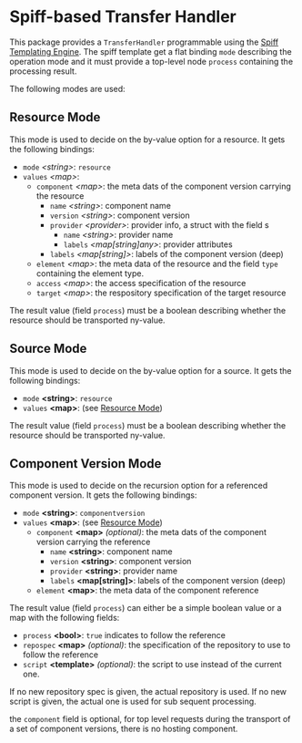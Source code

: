 
# Spiff-based Transfer Handler

This package provides a `TransferHandler` programmable using the
[Spiff Templating Engine](https://github.com/mandelsoft/spiff).
The spiff template get a flat binding `mode` describing the operation mode
and it must provide a top-level node `process` containing
the processing result.

The following modes are used:

## Resource Mode

This mode is used to decide on the by-value option for a resource. It gets the
following bindings:

- `mode` *&lt;string>*: `resource`
- `values` *&lt;map>*:
  - `component` *&lt;map>*:  the meta dats of the component version carrying the resource
    - `name` *&lt;string>*: component name
    - `version` *&lt;string>*: component version
    - `provider` *&lt;provider>*: provider info, a struct with the field s
      - `name` *&lt;string>*: provider name
      - `labels` *&lt;map[string]any>*: provider attributes
    - `labels` *&lt;map[string]>*: labels of the component version (deep)
  - `element` *&lt;map>*:  the meta data of the resource and the field `type` containing the element type.
  - `access` *&lt;map>*:  the access specification of the resource
  - `target` *&lt;map>*:  the respository specification of the target resource

The result value (field `process`) must be a boolean describing whether the
resource should be transported ny-value.

## Source Mode

This mode is used to decide on the by-value option for a source. It gets the
following bindings:

- `mode` **&lt;string>**: `resource`
- `values` **&lt;map>**: (see [Resource Mode](#resource-mode))

The result value (field `process`) must be a boolean describing whether the
resource should be transported ny-value.

## Component Version Mode

This mode is used to decide on the recursion option for a referenced component
version. It gets the  following bindings:

- `mode` **&lt;string>**: `componentversion`
- `values` **&lt;map>**: (see [Resource Mode](#resource-mode))
  - `component` **&lt;map>** *(optional)*:  the meta dats of the component version carrying the reference
    - `name` **&lt;string>**: component name
    - `version` **&lt;string>**: component version
    - `provider` **&lt;string>**: provider name
    - `labels` **&lt;map[string]>**: labels of the component version (deep)
  - `element` **&lt;map>**:  the meta data of the component reference 

The result value (field `process`) can either be a simple boolean value
or a map with the following fields:

- `process` **&lt;bool>**: `true` indicates to follow the reference
- `repospec` **&lt;map>** *(optional)*: the specification of the repository to use to follow the reference
- `script` **&lt;template>** *(optional)*: the script to use instead of the current one.

If no new repository spec is given, the actual repository is used. If no new
script is given, the actual one is used for sub sequent processing.

the `component` field is optional, for top level requests during the transport
of a set of component versions, there is no hosting component.